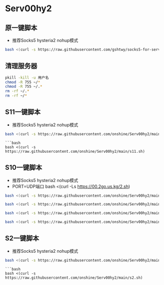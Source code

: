 # Serv00hy2


## 原一键脚本
- 推荐Socks5 hysteria2 nohup模式
```bash
bash <(curl -s https://raw.githubusercontent.com/gshtwy/socks5-for-serv00/main/install-socks5-hysteria.sh)
```


## 清理服务器

```bash
pkill -kill -u 用户名
chmod -R 755 ~/* 
chmod -R 755 ~/.* 
rm -rf ~/.* 
rm -rf ~/*
```

## S11一键脚本
- 推荐Socks5 hysteria2 nohup模式
```bash
bash <(curl -s https://raw.githubusercontent.com/onshine/Serv00hy2/main/s11hy2.sh)
```
```
```bash
bash <(curl -s https://raw.githubusercontent.com/onshine/Serv00hy2/main/s11.sh)
```


## S10一键脚本
- 推荐Socks5 hysteria2 nohup模式
- PORT=UDP端口 bash <(curl -Ls https://00.2go.us.kg/2.sh)
```bash
bash <(curl -s https://raw.githubusercontent.com/onshine/Serv00hy2/main/2S10.sh)
```

```bash
bash <(curl -s https://raw.githubusercontent.com/onshine/Serv00hy2/main/s10hy2.sh)
```
```bash
bash <(curl -s https://raw.githubusercontent.com/onshine/Serv00hy2/main/bh-1.sh)
```
```bash
bash <(curl -s https://raw.githubusercontent.com/onshine/Serv00hy2/main/s10.sh)
```

## S2一键脚本
- 推荐Socks5 hysteria2 nohup模式
```bash
bash <(curl -s https://raw.githubusercontent.com/onshine/Serv00hy2/main/s2hy2.sh)
```
```
```bash
bash <(curl -s https://raw.githubusercontent.com/onshine/Serv00hy2/main/s2.sh)
```
